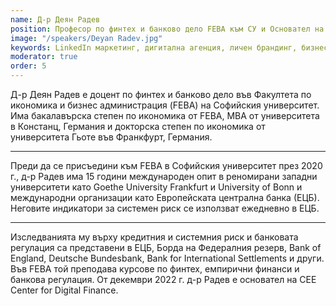 ```yaml
---
name: Д-р Деян Радев
position: Професор по финтех и банково дело FEBA към СУ и Основател на CEE Center for Digital Finance
image: "/speakers/Deyan Radev.jpg"
keywords: LinkedIn маркетинг, дигитална агенция, личен брандинг, бизнес нетуъркинг, онлайн комуникация, стратегия за социални медии, професионално развитие, корпоративно обучение, TheLinkedBlog.com, сътрудник на Forbes, български бизнес, дигитален маркетинг, DIGI PAY
moderator: true
order: 5
---
```


Д-р Деян Радев е доцент по финтех и банково дело във Факултета по икономика и бизнес
администрация (FEBA) на Софийския университет. Има бакалавърска степен по
икономика от FEBA, MBA от университета в Констанц, Германия и докторска степен по
икономика от университета Гьоте във Франкфурт, Германия.

---

Преди да се присъедини към FEBA в Софийския университет през 2020 г., д-р Радев има
15 години международен опит в реномирани западни университети като Goethe University
Frankfurt и University of Bonn и международни организации като Европейската централна
банка (ЕЦБ). Неговите индикатори за системен риск се използват ежедневно в ЕЦБ.

---

Изследванията му върху кредитния и системния риск и банковата регулация са
представени в ЕЦБ, Борда на Федералния резерв, Bank of England, Deutsche Bundesbank,
Bank for International Settlements и други. Във FEBA той преподава курсове по финтех,
емпирични финанси и банкова регулация. От декември 2022 г. д-р Радев е основател на
CEE Center for Digital Finance.
